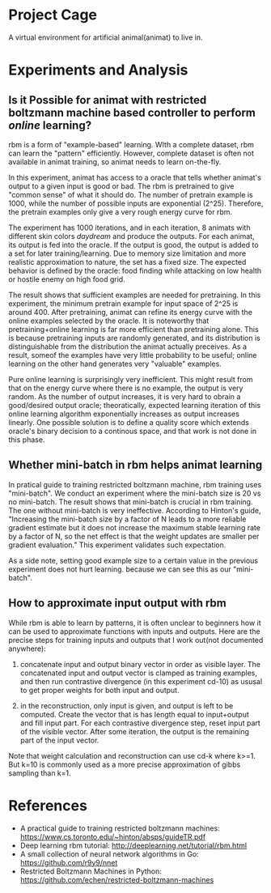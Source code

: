 Project Cage
============

A virtual environment for artificial animal(animat) to live in.

# Experiments and Analysis

## Is it Possible for animat with restricted boltzmann machine based controller to perform *online* learning?

rbm is a form of "example-based" learning. WIth a complete dataset, rbm can learn the "pattern" efficiently. However, complete dataset is often not available in animat training, so animat needs to learn on-the-fly.

In this experiment, animat has access to a oracle that tells whether animat's output to a given input is good or bad. The rbm is pretrained to give "common sense" of what it should do. The number of pretrain example is 1000, while the number of possible inputs are exponential (2^25). Therefore, the pretrain examples only give a very rough energy curve for rbm.

The experiment has 1000 iterations, and in each iteration, 8 animats with different skin colors *daydream* and produce the outputs.
For each animat, its output is fed into the oracle. If the output is good, the output is added to a set for later training/learning. Due to memory size limitation and more realistic approximation to nature, the set has a fixed size. The expected behavior is defined by the oracle: food finding while attacking on low health or hostile enemy on high food grid.


The result shows that sufficient examples are needed for pretraining. In this experiment, the minimum pretrain example for input space of 2^25 is around 400. After pretraining, animat can refine its energy curve with the online examples selected by the oracle. It is noteworthy that pretraining+online learning is far more efficient than pretraining alone. This is because pretraining inputs are randomly generated, and its distribution is distinguishable from the distribution the animat actually preceives. As a result, someof the examples have very little probability to be useful; online learning on the other hand generates very "valuable" examples.

Pure online learning is surprisingly very inefficient. This might result from that on the energy curve where there is no example, the output is very random. As the number of output increases, it is very hard to obrain a good/desired output oracle; theoratically, expected learning iteration of this online learning algorithm exponentially increases as output increases linearly. One possible solution is to define a quality score which extends oracle's binary decision to a continous space, and that work is not done in this phase.

## Whether mini-batch in rbm helps animat learning

In pratical guide to training restricted boltzmann machine, rbm training uses "mini-batch". We conduct an experiment where the mini-batch size is 20 vs no mini-batch. The result shows that mini-batch is crucial in rbm training. The one without mini-batch is very ineffective.  According to Hinton's guide, "Increasing the mini-batch size by a factor of N leads to a more reliable gradient estimate but it does not increase the maximum stable learning rate by a factor of N, so the net effect is that the weight updates are smaller per gradient evaluation." This experiment validates such expectation.

As a side note, setting good example size to a certain value in the previous experiment does not hurt learning. because we can see this as our "mini-batch". 

## How to approximate input output with rbm

While rbm is able to learn by patterns, it is often unclear to beginners how it can be used to approximate functions with inputs and outputs. Here are the precise steps for training inputs and outputs that I work out(not documented anywhere):

1. concatenate input and output binary vector in order as visible layer. The concatenated input and output vector is clamped as training examples, and then run contrastive divergence (in this experiment cd-10) as ususal to get proper weights for both input and output.

2. in the reconstruction, only input is given, and output is left to be computed. Create the vector that is has length equal to input+output and fill input part. For each contrastive divergence step, reset input part of the visible vector. After some iteration, the output is the remaining part of the input vector. 

Note that weight calculation and reconstruction can use cd-k where k>=1. But k=10 is commonly used as a more precise approximation of gibbs sampling than k=1.



# References

* A practical guide to training restricted boltzmann machines: https://www.cs.toronto.edu/~hinton/absps/guideTR.pdf
* Deep learning rbm tutorial: http://deeplearning.net/tutorial/rbm.html
* A small collection of neural network algorithms in Go: https://github.com/r9y9/nnet
* Restricted Boltzmann Machines in Python: https://github.com/echen/restricted-boltzmann-machines
